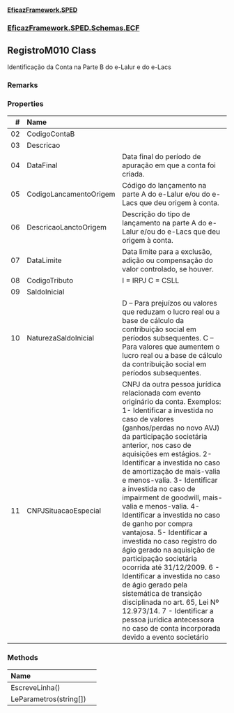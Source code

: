 #### [EficazFramework.SPED](EficazFrameworkSPED.md 'EficazFramework SPED')
### [EficazFramework.SPED.Schemas.ECF](EficazFramework.SPED.Schemas.ECF.md 'EficazFramework.SPED.Schemas.ECF')

## RegistroM010 Class

Identificação da Conta na Parte B do e-Lalur e do e-Lacs

### Remarks
### Properties

| # | Name | |
| ---: | :--- | :--- |
| 02 | CodigoContaB |  |
| 03 | Descricao |  |
| 04 | DataFinal | Data final do período de apuração em que a conta foi criada. |
| 05 | CodigoLancamentoOrigem | Código do lançamento na parte A do e-Lalur e/ou do e-Lacs que deu origem à conta. |
| 06 | DescricaoLanctoOrigem | Descrição do tipo de lançamento na parte A do e-Lalur e/ou do e-Lacs que deu origem à conta. |
| 07 | DataLimite | Data limite para a exclusão, adição ou compensação do valor controlado, se houver. |
| 08 | CodigoTributo | I = IRPJ            C = CSLL |
| 09 | SaldoInicial |  |
| 10 | NaturezaSaldoInicial | D – Para prejuízos ou valores que reduzam o lucro real ou a base de cálculo da contribuição social em períodos subsequentes.            C – Para valores que aumentem o lucro real ou a base de cálculo da contribuição social em períodos subsequentes. |
| 11 | CNPJSituacaoEspecial | CNPJ da outra pessoa jurídica relacionada com evento originário da conta.            Exemplos: 1-  Identificar a investida no caso de valores (ganhos/perdas no novo AVJ) da participação societária anterior, nos caso de aquisições em estágios.            2- Identificar a investida no caso de amortização de mais-valia e menos-valia.            3- Identificar a investida no caso de impairment de goodwill, mais-valia e menos-valia.            4- Identificar a investida no caso de ganho por compra vantajosa.            5- Identificar a investida no caso registro do ágio gerado na aquisição de participação societária ocorrida até 31/12/2009.            6  - Identificar a investida no caso de ágio gerado pela sistemática de transição disciplinada no art. 65, Lei Nº 12.973/14.            7 - Identificar a pessoa jurídica antecessora no caso de conta incorporada devido a evento societário |
### Methods

| Name | |
| :--- | :--- |
| EscreveLinha() |  |
| LeParametros(string[]) |  |
